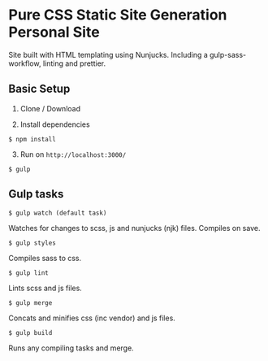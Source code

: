 # Pure CSS Static Site Generation Personal Site

Site built with HTML templating using Nunjucks. Including a gulp-sass-workflow, linting and prettier.

## Basic Setup

1.  Clone / Download

2.  Install dependencies

```
$ npm install
```

3.  Run on `http://localhost:3000/`

```
$ gulp
```

## Gulp tasks

```
$ gulp watch (default task)
```

Watches for changes to scss, js and nunjucks (njk) files. Compiles on save.

```
$ gulp styles
```

Compiles sass to css.

```
$ gulp lint
```

Lints scss and js files.

```
$ gulp merge
```

Concats and minifies css (inc vendor) and js files.

```
$ gulp build
```

Runs any compiling tasks and merge.
